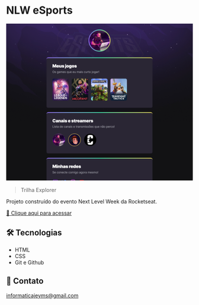 # NLW eSports

![preview](./.github/preview.png)

> Trilha Explorer

Projeto construído do evento Next Level Week da Rocketseat.

[🔗 Clique aqui para acessar](https://GEYMISSON.github.io/nlw-esports-explorer/)


## 🛠 Tecnologias

- HTML
- CSS
- Git e Github

## 💛 Contato

informaticajeyms@gmail.com